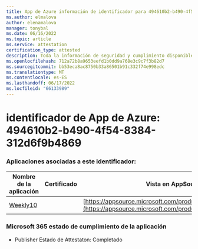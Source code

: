 ```yaml
---
title: App de Azure información de identificador para 494610b2-b490-4f54-8384-312d6f9b4869
ms.author: elmalova
author: elenamalova
manager: tonybal
ms.date: 06/16/2022
ms.topic: article
ms.service: attestation
certification_type: attested
description: Toda la información de seguridad y cumplimiento disponible para 494610b2-b490-4f54-8384-312d6f9b4869.
ms.openlocfilehash: 712a72b8a9653eefd1b0dd9a768e3c9c7f3b82d7
ms.sourcegitcommit: bb53eca8ac8750b33a86501b91c332f74e998edc
ms.translationtype: MT
ms.contentlocale: es-ES
ms.lasthandoff: 06/17/2022
ms.locfileid: "66133989"
---
```

# <a name="azure-app-id-494610b2-b490-4f54-8384-312d6f9b4869"></a>identificador de App de Azure: 494610b2-b490-4f54-8384-312d6f9b4869


### <a name="apps-associated-with-this-id"></a>Aplicaciones asociadas a este identificador:
| **Nombre de la aplicación** | **Certificado** | **Vista en AppSource** |
|--------------|---------------|-----------------------|
| [Weekly10](../forward/WA200001441.md) |  | [https://appsource.microsoft.com/product/office/WA200001441](https://appsource.microsoft.com/product/office/WA200001441) |

### <a name="microsoft-365-app-compliance-status"></a>Microsoft 365 estado de cumplimiento de la aplicación
- Publisher Estado de Attestaton: Completado
